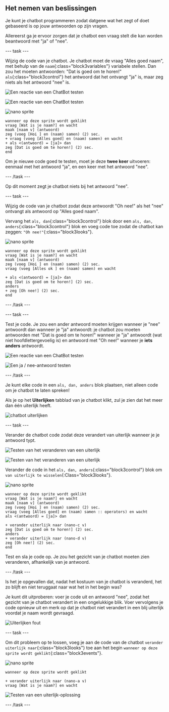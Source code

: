 ## Het nemen van beslissingen

Je kunt je chatbot programmeren zodat datgene wat het zegt of doet gebaseerd is op jouw antwoorden op zijn vragen.

Allereerst ga je ervoor zorgen dat je chatbot een vraag stelt die kan worden beantwoord met "ja" of "nee".

--- task ---

Wijzig de code van je chatbot. Je chatbot moet de vraag "Alles goed naam", met behulp van de `naam`{:class="block3variables"} variabele stellen. Dan zou het moeten antwoorden: "Dat is goed om te horen!" `als`{:class="block3control"} het antwoord dat het ontvangt "ja" is, maar zeg niets als het antwoord "nee" is.

![Een reactie van een ChatBot testen](images/chatbot-if-test1-annotated.png)

![Een reactie van een ChatBot testen](images/chatbot-if-test2.png)

![nano sprite](images/nano-sprite.png)

```blocks3
wanneer op deze sprite wordt geklikt
vraag [Wat is je naam?] en wacht
maak [naam v] (antwoord)
zeg (voeg [Hoi ] en (naam) samen) (2) sec.
+ vraag (voeg [Alles goed] en (naam) samen) en wacht
+ als <(antwoord) = [ja]> dan 
zeg [Dat is goed om te horen!] (2) sec.
end
```

Om je nieuwe code goed te testen, moet je deze **twee keer** uitvoeren: eenmaal met het antwoord "ja", en een keer met het antwoord "nee".

--- /task ---

Op dit moment zegt je chatbot niets bij het antwoord "nee".

--- task ---

Wijzig de code van je chatbot zodat deze antwoordt "Oh nee!" als het "nee" ontvangt als antwoord op "Alles goed naam".

Vervang het `als, dan`{:class="block3control"} blok door een `als, dan, anders`{:class="block3control"} blok en voeg code toe zodat de chatbot kan zeggen: `"Oh nee!"`{:class="block3looks"}.

![nano sprite](images/nano-sprite.png)

```blocks3
wanneer op deze sprite wordt geklikt
vraag [Wat is je naam?] en wacht
maak [naam v] (antwoord)
zeg (voeg [Hoi ] en (naam) samen) (2) sec.
vraag (voeg [Alles ok ] en (naam) samen) en wacht

+ als <(antwoord) = [ja]> dan 
zeg [Dat is goed om te horen!] (2) sec.
anders
+ zeg [Oh nee!] (2) sec.
end
```

--- /task ---

--- task ---

Test je code. Je zou een ander antwoord moeten krijgen wanneer je "nee" antwoordt dan wanneer je "ja" antwoordt: je chatbot zou moeten antwoorden met "Dat is goed om te horen!" wanneer je "ja" antwoordt (wat niet hoofdlettergevoelig is) en antwoord met "Oh nee!" wanneer je **iets anders** antwoordt.

![Een reactie van een ChatBot testen](images/chatbot-if-test2.png)

![Een ja / nee-antwoord testen](images/chatbot-if-else-test.png)

--- /task ---

Je kunt elke code in een `als, dan, anders` blok plaatsen, niet alleen code om je chatbot te laten spreken!

Als je op het **Uiterlijken** tabblad van je chatbot klikt, zul je zien dat het meer dan één uiterlijk heeft.

![chatbot uiterlijken](images/chatbot-costume-view-annotated.png)

--- task ---

Verander de chatbot code zodat deze verandert van uiterlijk wanneer je je antwoord typt.

![Testen van het veranderen van een uiterlijk](images/chatbot-costume-test1.png)

![Testen van het veranderen van een uiterlijk](images/chatbot-costume-test2.png)

Verander de code in het `als, dan, anders`{:class="block3control"} blok om `van uiterlijk te wisselen`{:Class="block3looks"}.

![nano sprite](images/nano-sprite.png)

```blocks3
wanneer op deze sprite wordt geklikt
vraag [Wat is je naam?] en wacht
maak [naam v] (antwoord)
zeg (voeg [Hoi ] en (naam) samen) (2) sec.
vraag (voeg [Alles goed] en (naam) samen :: operators) en wacht
als <(antwoord) = [ja]> dan 

+ verander uiterlijk naar (nano-c v)
zeg [Dat is goed om te horen!] (2) sec.
anders
+ verander uiterlijk naar (nano-d v)
zeg [Oh nee!] (2) sec.
end
```

Test en sla je code op. Je zou het gezicht van je chatbot moeten zien veranderen, afhankelijk van je antwoord.

--- /task ---

Is het je opgevallen dat, nadat het kostuum van je chatbot is veranderd, het zo blijft en niet teruggaat naar wat het in het begin was?

Je kunt dit uitproberen: voer je code uit en antwoord "nee", zodat het gezicht van je chatbot verandert in een ongelukkige blik. Voer vervolgens je code opnieuw uit en merk op dat je chatbot niet verandert in een blij uiterlijk voordat je naam wordt gevraagd.

![Uiterlijken fout](images/chatbot-costume-bug-test.png)

--- task ---

Om dit probleem op te lossen, voeg je aan de code van de chatbot `verander uiterlijk naar`{:class="block3looks"} toe aan het begin `wanneer op deze sprite wordt geklikt`{:class="block3events"}.

![nano sprite](images/nano-sprite.png)

```blocks3
wanneer op deze sprite wordt geklikt

+ verander uiterlijk naar (nano-a v)
vraag [Wat is je naam?] en wacht
```

![Testen van een uiterlijk-oplossing](images/chatbot-costume-fix-test.png)

--- /task ---